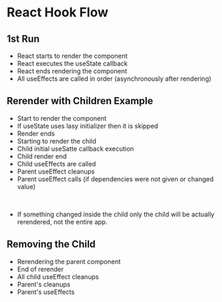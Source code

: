 # React Hook Flow

## 1st Run
* React starts to render the component
* React executes the useState callback
* React ends rendering the component
* All useEffects are called in order (asynchronously after rendering)

## Rerender with Children Example

* Start to render the component
* If useState uses lasy initializer then it is skipped
* Render ends
* Starting to render the child
* Child initial useSatte callback execution
* Child render end
* Child useEffects are called
* Parent useEffect cleanups
* Parent useEffect calls (if dependencies were not given or changed value)

<br/>

* If something changed inside the child only the child will be actually rerendered, not the entire app.

## Removing the Child

* Rerendering the parent component
* End of rerender
* All child useEffect cleanups
* Parent's cleanups
* Parent's useEffects